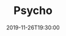 ---
layout: screening

date: 2019-11-26T19:30:00
location: 03 MS 01

title: Psycho
year: 1960
runtime: 1h 49m
backdrop: /uploads/psycho-backdrop.jpg
poster: /uploads/psycho-poster.jpg
trailer: https://www.youtube.com/watch?v=uf2fa08xrIk
overview: When larcenous real estate clerk Marion Crane goes on the lam with a wad of cash and hopes of starting a new life, she ends up at the notorious Bates Motel, where manager Norman Bates cares for his housebound mother. The place seems quirky, but fine… until Marion decides to take a shower.
genres:
  - Horror
  - Drama
  - Thriller
director: Alfred Hitchcock
cast:
  - Anthony Perkins
  - Janet Leigh
  - Vera Miles
---